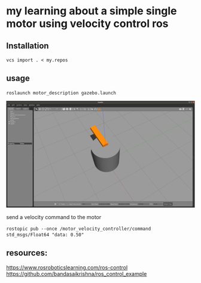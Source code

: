 # my learning about a simple single motor using velocity control ros

## Installation

```
vcs import . < my.repos
```

## usage

```
roslaunch motor_description gazebo.launch
```

![gazebo](https://github.com/JosefGst/hw_interface_learning/blob/master/motor_description/assets/gazebo.png)

send a velocity command to the motor

```
rostopic pub --once /motor_velocity_controller/command std_msgs/Float64 "data: 0.50"
```

## resources:

https://www.rosroboticslearning.com/ros-control
https://github.com/bandasaikrishna/ros_control_example
